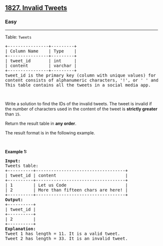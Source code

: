 <h2><a href="https://leetcode.com/problems/invalid-tweets/description/">1827. Invalid Tweets</a></h2><h3>Easy</h3><hr><p>Table: <code>Tweets</code></p>

<pre>
+----------------+---------+
| Column Name    | Type    |
+----------------+---------+
| tweet_id       | int     |
| content        | varchar |
+----------------+---------+
tweet_id is the primary key (column with unique values) for this table.
content consists of alphanumeric characters, &#39;!&#39;, or &#39; &#39; and no other special characters.
This table contains all the tweets in a social media app.
</pre>

<p>&nbsp;</p>

<p>Write a solution to find the IDs of the invalid tweets. The tweet is invalid if the number of characters used in the content of the tweet is <strong>strictly greater</strong> than <code>15</code>.</p>

<p>Return the result table in <strong>any order</strong>.</p>

<p>The result format is in the following example.</p>

<p>&nbsp;</p>
<p><strong class="example">Example 1:</strong></p>

<pre>
<strong>Input:</strong> 
Tweets table:
+----------+-----------------------------------+
| tweet_id | content                           |
+----------+-----------------------------------+
| 1        | Let us Code                       |
| 2        | More than fifteen chars are here! |
+----------+-----------------------------------+
<strong>Output:</strong> 
+----------+
| tweet_id |
+----------+
| 2        |
+----------+
<strong>Explanation:</strong> 
Tweet 1 has length = 11. It is a valid tweet.
Tweet 2 has length = 33. It is an invalid tweet.
</pre>
